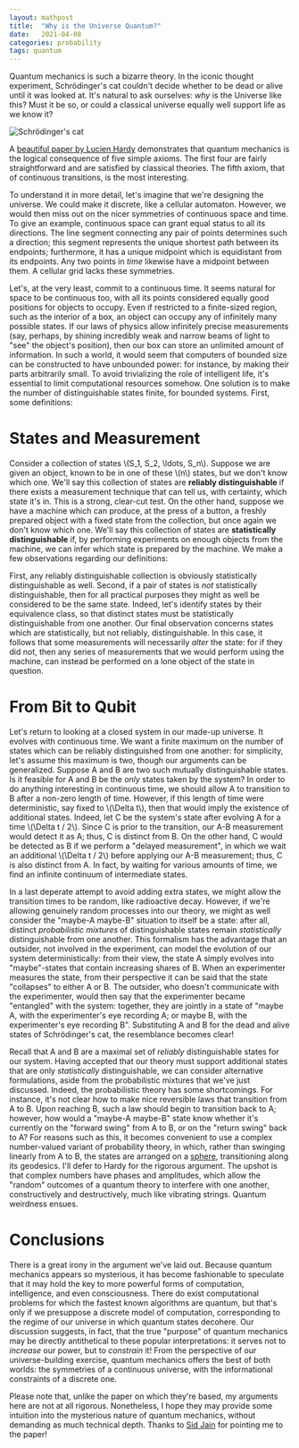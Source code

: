 ```yaml
---
layout: mathpost
title:  "Why is the Universe Quantum?"
date:   2021-04-08
categories: probability
tags: quantum
---
```

Quantum mechanics is such a bizarre theory. In the iconic thought experiment, Schrödinger's cat couldn't decide whether to be dead or alive until it was looked at. It's natural to ask ourselves: *why* is the Universe like this? Must it be so, or could a classical universe equally well support life as we know it?

![Schrödinger's cat](https://cdn11.bigcommerce.com/s-jyvxk5hzsq/images/stencil/1280x1280/products/7324/45285/8046L__61068.1546964866.jpg)

A [beautiful paper by Lucien Hardy](https://arxiv.org/abs/quant-ph/0101012) demonstrates that quantum mechanics is the logical consequence of five simple axioms. The first four are fairly straightforward and are satisfied by classical theories. The fifth axiom, that of continuous transitions, is the most interesting.

To understand it in more detail, let's imagine that we're designing the universe. We could make it discrete, like a cellular automaton. However, we would then miss out on the nicer symmetries of continuous space and time. To give an example, continuous space can grant equal status to all its directions. The line segment connecting any pair of points determines such a direction; this segment represents the unique shortest path between its endpoints; furthermore, it has a unique midpoint which is equidistant from its endpoints. Any two points in *time* likewise have a midpoint between them. A cellular grid lacks these symmetries.

Let's, at the very least, commit to a continuous time. It seems natural for space to be continuous too, with all its points considered equally good positions for objects to occupy. Even if restricted to a finite-sized region, such as the interior of a box, an object can occupy any of infinitely many possible states. If our laws of physics allow infinitely precise measurements (say, perhaps, by shining incredibly weak and narrow beams of light to "see" the object's position), then our box can store an unlimited amount of information. In such a world, it would seem that computers of bounded size can be constructed to have unbounded power: for instance, by making their parts arbitrarily small. To avoid trivializing the role of intelligent life, it's essential to limit computational resources somehow. One solution is to make the number of distinguishable states finite, for bounded systems. First, some definitions:

# States and Measurement

Consider a collection of states \\(S_1, S_2, \ldots, S_n\\). Suppose we are given an object, known to be in one of these \\(n\\) states, but we don't know which one. We'll say this collection of states are **reliably distinguishable** if there exists a measurement technique that can tell us, with certainty, which state it's in. This is a strong, clear-cut test. On the other hand, suppose we have a machine which can produce, at the press of a button, a freshly prepared object with a fixed state from the collection, but once again we don't know which one. We'll say this collection of states are **statistically distinguishable** if, by performing experiments on enough objects from the machine, we can infer which state is prepared by the machine. We make a few observations regarding our definitions:

First, any reliably distinguishable collection is obviously statistically distinguishable as well. Second, if a pair of states is *not* statistically distinguishable, then for all practical purposes they might as well be considered to be the same state. Indeed, let's identify states by their equivalence class, so that distinct states must be statistically distinguishable from one another. Our final observation concerns states which are statistically, but not reliably, distinguishable. In this case, it follows that some measurements will necessarily *alter* the state: for if they did not, then any series of measurements that we would perform using the machine, can instead be performed on a lone object of the state in question.

# From Bit to Qubit

Let's return to looking at a closed system in our made-up universe. It evolves with continuous time. We want a finite maximum on the number of states which can be reliably distinguished from one another: for simplicity, let's assume this maximum is two, though our arguments can be generalized. Suppose A and B are two such mutually distinguishable states. Is it feasible for A and B be the *only* states taken by the system? In order to do anything interesting in continuous time, we should allow A to transition to B after a non-zero length of time. However, if this length of time were deterministic, say fixed to \\(\Delta t\\), then that would imply the existence of additional states. Indeed, let C be the system's state after evolving A for a time \\(\Delta t / 2\\). Since C is prior to the transition, our A-B measurement would detect it as A; thus, C is distinct from B. On the other hand, C would be detected as B if we perform a "delayed measurement", in which we wait an additional \\(\Delta t / 2\\) before applying our A-B measurement; thus, C is also distinct from A. In fact, by waiting for various amounts of time, we find an infinite continuum of intermediate states.

In a last deperate attempt to avoid adding extra states, we might allow the transition times to be random, like radioactive decay. However, if we're allowing genuinely random processes into our theory, we might as well consider the "maybe-A maybe-B" situation to itself be a state: after all, distinct *probabilistic mixtures* of distinguishable states remain *statistically* distinguishable from one another. This formalism has the advantage that an outsider, not involved in the experiment, can model the evolution of our system deterministically: from their view, the state A simply evolves into "maybe"-states that contain increasing shares of B. When an experimenter measures the state, from their perspective it can be said that the state "collapses" to either A or B. The outsider, who doesn't communicate with the experimenter, would then say that the experimenter became "entangled" with the system: together, they are jointly in a state of "maybe A, with the experimenter's eye recording A; or maybe B, with the experimenter's eye recording B". Substituting A and B for the dead and alive states of Schrödinger's cat, the resemblance becomes clear!

Recall that A and B are a maximal set of *reliably* distinguishable states for our system. Having accepted that our theory must support additional states that are only *statistically* distinguishable, we can consider alternative formulations, aside from the probabilistic mixtures that we've just discussed. Indeed, the probabilistic theory has some shortcomings. For instance, it's not clear how to make nice reversible laws that transition from A to B. Upon reaching B, such a law should begin to transition back to A; however, how would a "maybe-A maybe-B" state know whether it's currently on the "forward swing" from A to B, or on the "return swing" back to A? For reasons such as this, it becomes convenient to use a complex number-valued variant of probability theory, in which, rather than swinging linearly from A to B, the states are arranged on a [sphere](https://en.wikipedia.org/wiki/Bloch_sphere), transitioning along its geodesics. I'll defer to Hardy for the rigorous argument. The upshot is that complex numbers have phases and amplitudes, which allow the "random" outcomes of a quantum theory to interfere with one another, constructively and destructively, much like vibrating strings. Quantum weirdness ensues.

# Conclusions

There is a great irony in the argument we've laid out. Because quantum mechanics appears so mysterious, it has become fashionable to speculate that it may hold the key to more powerful forms of computation, intelligence, and even consciousness. There do exist computational problems for which the fastest known algorithms are quantum, but that's only if we presuppose a discrete model of computation, corresponding to the regime of our universe in which quantum states decohere. Our discussion suggests, in fact, that the true "purpose" of quantum mechanics may be directly antithetical to these popular interpretations: it serves not to *increase* our power, but to *constrain* it! From the perspective of our universe-building exercise, quantum mechanics offers the best of both worlds: the symmetries of a continuous universe, with the informational constraints of a discrete one.

Please note that, unlike the paper on which they're based, my arguments here are not at all rigorous. Nonetheless, I hope they may provide some intuition into the mysterious nature of quantum mechanics, without demanding as much technical depth. Thanks to [Sid Jain](https://tmfs10.github.io/) for pointing me to the paper!
